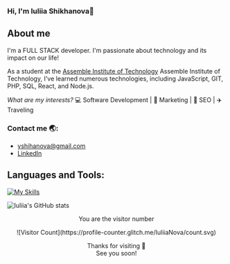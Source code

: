 ### Hi, I'm Iuliia Shikhanova👋

## About me
I'm a FULL STACK developer. I'm passionate about  technology and its impact on our life!

As a student at the [Assemble Institute of Technology](https://assemblerinstitute.com/) Assemble Institute of Technology, I've learned numerous technologies, including JavaScript, GIT, PHP, SQL, React, and Node.js. 

*What are my interests?* :computer: Software Development | :brain: Marketing | :dart: SEO | :airplane: Traveling 

### Contact me :earth_asia::
- yshihanova@gmail.com 
- [LinkedIn](https://www.linkedin.com/in/iuliia-shikhanova/)


## Languages and Tools:
[![My Skills](https://skillicons.dev/icons?i=html,css,javascript,php,git,bootstrap,tailwind,sass,figma,mysql,react,typescript,nodejs,express,mongodb,auth0,postman)](https://skillicons.dev)

![Iuliia's GitHub stats](https://github-readme-stats.vercel.app/api?username=IuliiaNova&hide=contribs,prs)

<div align="center">
 <p>You are the visitor number</p>
  ![Visitor Count](https://profile-counter.glitch.me/IuliiaNova/count.svg)
   <p>Thanks for visiting   💫<br>See you soon!</p> 
</div>


